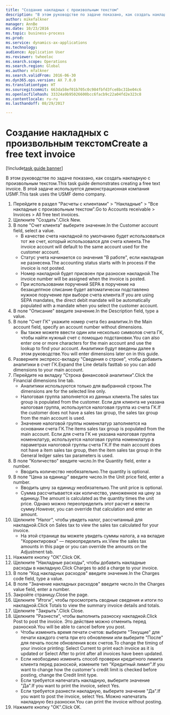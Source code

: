 ```yaml
--- 
title: "Создание накладных с произвольным текстом"
description: "В этом руководстве по задаче показано, как создать накладную с произвольным текстом."
author: mikefalkner
manager: AnnBe
ms.date: 10/23/2016
ms.topic: business-process
ms.prod: 
ms.service: dynamics-ax-applications
ms.technology: 
audience: Application User
ms.reviewer: twheeloc
ms.search.scope: Operations
ms.search.region: Global
ms.author: mfalkner
ms.search.validFrom: 2016-06-30
ms.dyn365.ops.version: AX 7.0.0
ms.translationtype: HT
ms.sourcegitcommit: 663da58ef01b705c0c984fbfd3fce8bc31be04c6
ms.openlocfilehash: 33324a9b95026600bcc6facb9c22a04fd2e323c8
ms.contentlocale: ru-ru
ms.lasthandoff: 08/29/2017

---
```

# <a name="create-a-free-text-invoice"></a><span data-ttu-id="a7c9c-103">Создание накладных с произвольным текстом</span><span class="sxs-lookup"><span data-stu-id="a7c9c-103">Create a free text invoice</span></span>

[!include[task guide banner](../../includes/task-guide-banner.md)]

<span data-ttu-id="a7c9c-104">В этом руководстве по задаче показано, как создать накладную с произвольным текстом.</span><span class="sxs-lookup"><span data-stu-id="a7c9c-104">This task guide demonstrates creating a free text invoice.</span></span> <span data-ttu-id="a7c9c-105">В этой задаче используется демонстрационная компания USMF.</span><span class="sxs-lookup"><span data-stu-id="a7c9c-105">This task uses the USMF demo company.</span></span>

1. <span data-ttu-id="a7c9c-106">Перейдите в раздел "Расчеты с клиентами" > "Накладные" > "Все накладные с произвольным текстом".</span><span class="sxs-lookup"><span data-stu-id="a7c9c-106">Go to Accounts receivable > Invoices > All free text invoices.</span></span>
2. <span data-ttu-id="a7c9c-107">Щелкните "Создать".</span><span class="sxs-lookup"><span data-stu-id="a7c9c-107">Click New.</span></span>
3. <span data-ttu-id="a7c9c-108">В поле "Счет клиента" выберите значение.</span><span class="sxs-lookup"><span data-stu-id="a7c9c-108">In the Customer account field, select a value.</span></span>
    * <span data-ttu-id="a7c9c-109">В качестве счета накладной по умолчанию будет использоваться тот же счет, который использовался для счета клиента.</span><span class="sxs-lookup"><span data-stu-id="a7c9c-109">The invoice account will default to the same account used for the customer account.</span></span>   
    * <span data-ttu-id="a7c9c-110">Статус учета начинается со значения "В работе", если накладная не разнесена.</span><span class="sxs-lookup"><span data-stu-id="a7c9c-110">The accounting status starts with In process if the invoice is not posted.</span></span>   
    * <span data-ttu-id="a7c9c-111">Номер накладной будет присвоен при разноске накладной.</span><span class="sxs-lookup"><span data-stu-id="a7c9c-111">The invoice number will be assigned when the invoice is posted.</span></span>  
    * <span data-ttu-id="a7c9c-112">При использовании поручений SEPA в поручение на безакцептное списание будет автоматически подставлено нужное поручение при выборе счета клиента.</span><span class="sxs-lookup"><span data-stu-id="a7c9c-112">If you are using SEPA mandates, the direct debit mandate will be automatically populated with a mandate when you select the customer account.</span></span>  
4. <span data-ttu-id="a7c9c-113">В поле "Описание" введите значение.</span><span class="sxs-lookup"><span data-stu-id="a7c9c-113">In the Description field, type a value.</span></span>
5. <span data-ttu-id="a7c9c-114">В поле "Счет ГК" укажите номер счета без аналитик.</span><span class="sxs-lookup"><span data-stu-id="a7c9c-114">In the Main account field, specify an account number without dimensions.</span></span>
    * <span data-ttu-id="a7c9c-115">Вы также можете ввести один или несколько символов счета ГК, чтобы найти нужный счет с помощью подстановки.</span><span class="sxs-lookup"><span data-stu-id="a7c9c-115">You can also enter one or more characters for the main account and use the lookup to find your account.</span></span> <span data-ttu-id="a7c9c-116">Аналитики будут введены далее в этом руководстве.</span><span class="sxs-lookup"><span data-stu-id="a7c9c-116">You will enter dimensions later on in this guide.</span></span>  
6. <span data-ttu-id="a7c9c-117">Разверните экспресс-вкладку "Сведения о строке", чтобы добавить аналитики в счет ГК.</span><span class="sxs-lookup"><span data-stu-id="a7c9c-117">Expand the Line details fasttab so you can add dimensions to your main account.</span></span>
7. <span data-ttu-id="a7c9c-118">Перейдите на вкладку "Строка финансовой аналитики".</span><span class="sxs-lookup"><span data-stu-id="a7c9c-118">Click the Financial dimensions line tab.</span></span>
    * <span data-ttu-id="a7c9c-119">Аналитики используются только для выбранной строки.</span><span class="sxs-lookup"><span data-stu-id="a7c9c-119">The dimensions are for the selected line only.</span></span>    
    * <span data-ttu-id="a7c9c-120">Налоговая группа заполняется из данных клиента.</span><span class="sxs-lookup"><span data-stu-id="a7c9c-120">The sales tax group is populated from the customer.</span></span> <span data-ttu-id="a7c9c-121">Если для клиента не указана налоговая группа, используется налоговая группа из счета ГК.</span><span class="sxs-lookup"><span data-stu-id="a7c9c-121">If the customer does not have a sales tax group, the sales tax group from the main account is used.</span></span>  
    * <span data-ttu-id="a7c9c-122">Значение налоговой группы номенклатур заполняется на основании счета ГК.</span><span class="sxs-lookup"><span data-stu-id="a7c9c-122">The items sales tax group is populated from the main account.</span></span> <span data-ttu-id="a7c9c-123">Если для счета ГК не указана налоговая группа номенклатур, используется налоговая группа номенклатур в параметрах налоговой группы счета ГК.</span><span class="sxs-lookup"><span data-stu-id="a7c9c-123">If the main account does not have a item sales tax group, then the item sales tax group in the General ledger sales tax parameters is used.</span></span>    
8. <span data-ttu-id="a7c9c-124">В поле "Количество" введите число.</span><span class="sxs-lookup"><span data-stu-id="a7c9c-124">In the Quantity field, enter a number.</span></span>
    * <span data-ttu-id="a7c9c-125">Вводить количество необязательно.</span><span class="sxs-lookup"><span data-stu-id="a7c9c-125">The quantity is optional.</span></span>  
9. <span data-ttu-id="a7c9c-126">В поле "Цена за единицу" введите число.</span><span class="sxs-lookup"><span data-stu-id="a7c9c-126">In the Unit price field, enter a number.</span></span>
    * <span data-ttu-id="a7c9c-127">Вводить цену за единицу необязательно.</span><span class="sxs-lookup"><span data-stu-id="a7c9c-127">The unit price is optional.</span></span>  
    * <span data-ttu-id="a7c9c-128">Сумма рассчитывается как количество, умноженное на цену за единицу.</span><span class="sxs-lookup"><span data-stu-id="a7c9c-128">The amount is calculated as the quantity times the unit price.</span></span> <span data-ttu-id="a7c9c-129">Однако можно переопределить этот расчет и ввести сумму.</span><span class="sxs-lookup"><span data-stu-id="a7c9c-129">However, you can override that calculation and enter an amount.</span></span>  
10. <span data-ttu-id="a7c9c-130">Щелкните "Налог", чтобы увидеть налог, рассчитанный для накладной.</span><span class="sxs-lookup"><span data-stu-id="a7c9c-130">Click on Sales tax to view the sales tax calculated for your invoice.</span></span>
    * <span data-ttu-id="a7c9c-131">На этой странице вы можете увидеть суммы налога, а на вкладке "Корректировка" — переопределить их.</span><span class="sxs-lookup"><span data-stu-id="a7c9c-131">View the sales tax amounts in this page or you can override the amounts on the Adjustment tab.</span></span>  
11. <span data-ttu-id="a7c9c-132">Нажмите кнопку "OК".</span><span class="sxs-lookup"><span data-stu-id="a7c9c-132">Click OK.</span></span>
12. <span data-ttu-id="a7c9c-133">Щелкните "Накладные расходы", чтобы добавить накладные расходы в накладную.</span><span class="sxs-lookup"><span data-stu-id="a7c9c-133">Click Charges to add a charge to your invoice.</span></span> 
13. <span data-ttu-id="a7c9c-134">В поле "Код накладных расходов" введите значение.</span><span class="sxs-lookup"><span data-stu-id="a7c9c-134">In the Charges code field, type a value.</span></span>
14. <span data-ttu-id="a7c9c-135">В поле "Значение накладных расходов" введите число.</span><span class="sxs-lookup"><span data-stu-id="a7c9c-135">In the Charges value field, enter a number.</span></span>
15. <span data-ttu-id="a7c9c-136">Закройте страницу.</span><span class="sxs-lookup"><span data-stu-id="a7c9c-136">Close the page.</span></span>
16. <span data-ttu-id="a7c9c-137">Щелкните "Итоги", чтобы просмотреть сводные сведения и итоги по накладной.</span><span class="sxs-lookup"><span data-stu-id="a7c9c-137">Click Totals to view the summary invoice details and totals.</span></span>
17. <span data-ttu-id="a7c9c-138">Щелкните "Закрыть".</span><span class="sxs-lookup"><span data-stu-id="a7c9c-138">Click Close.</span></span>
18. <span data-ttu-id="a7c9c-139">Щелкните "Разнести", чтобы выполнить разноску накладной.</span><span class="sxs-lookup"><span data-stu-id="a7c9c-139">Click Post to post the invoice.</span></span> <span data-ttu-id="a7c9c-140">Это действие можно отменить перед разноской.</span><span class="sxs-lookup"><span data-stu-id="a7c9c-140">You will be able to cancel before you post.</span></span>
    * <span data-ttu-id="a7c9c-141">Чтобы изменить время печати счетов:  выберите "Текущие" для печати каждого счета при его обновлении   или  выберите "После" для печать после обновления всех счетов.</span><span class="sxs-lookup"><span data-stu-id="a7c9c-141">To change the timing of your invoice printing:  Select Current to print each invoice as it is updated   or  Select After to print after all invoices have been updated.</span></span>  
    * <span data-ttu-id="a7c9c-142">Если необходимо изменить способ проверки кредитного лимита клиента перед разноской, измените тип "Кредитный лимит".</span><span class="sxs-lookup"><span data-stu-id="a7c9c-142">If you want to change how the customer's credit limit is checked before posting, change the Credit limit type.</span></span>  
    * <span data-ttu-id="a7c9c-143">Если требуется напечатать накладную, выберите значение "Да".</span><span class="sxs-lookup"><span data-stu-id="a7c9c-143">If you want to print the invoice, select Yes.</span></span>  
    * <span data-ttu-id="a7c9c-144">Если требуется разнести накладную, выберите значение "Да".</span><span class="sxs-lookup"><span data-stu-id="a7c9c-144">If you want to post the invoice, select Yes.</span></span> <span data-ttu-id="a7c9c-145">Можно напечатать накладную без разноски.</span><span class="sxs-lookup"><span data-stu-id="a7c9c-145">You can print the invoice without posting.</span></span>  
19. <span data-ttu-id="a7c9c-146">Нажмите кнопку "OК".</span><span class="sxs-lookup"><span data-stu-id="a7c9c-146">Click OK.</span></span>


